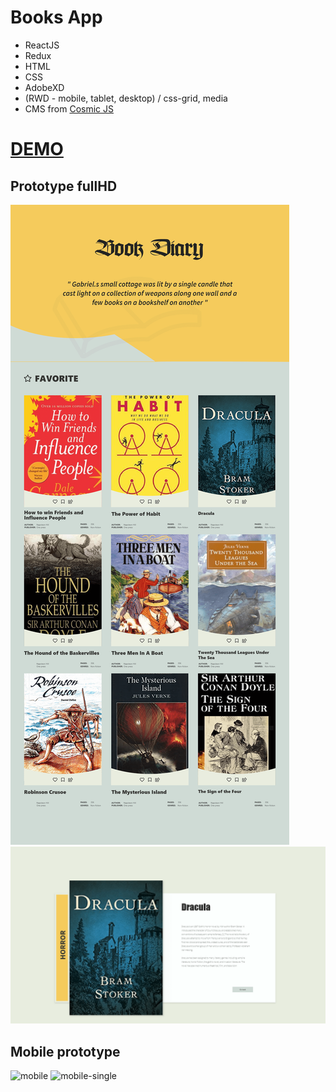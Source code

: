 # Books App

- ReactJS
- Redux
- HTML
- CSS
- AdobeXD
- (RWD - mobile, tablet, desktop) / css-grid, media 
- CMS from [Cosmic JS](https://cosmicjs.com/)

# [DEMO](https://book-diary.netlify.com/)


## Prototype fullHD
![Full](https://github.com/3ndrius/book_app/blob/master/src/bookdiary/Landing%20Page.png?raw=true)
![Full-single](https://github.com/3ndrius/book_app/blob/master/src/bookdiary/1080p%20Card.png?raw=true)

## Mobile prototype
![mobile](https://github.com/3ndrius/book_app/blob/master/src/bookdiary/iPhone%206-7-8%20%E2%80%93%202.png?raw=true)
![mobile-single](https://github.com/3ndrius/book_app/blob/master/src/bookdiary/iPhone%206-7-8%20%E2%80%93%201.png?raw=true)

